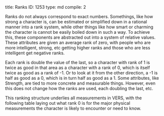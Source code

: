 title:          Ranks
ID:             1253
type:           md
compile:        2


Ranks do not always correspond to exact numbers. Somethings, like how strong a character is, can be estimated or simplified down in a rational manner into a rank system, while other things like how smart or charming the character is cannot be easily boiled down in such a way. To achieve this, these components are abstracted out into a system of relative values. These attributes are given an average rank of zero, with people who are more intelligent, strong, etc getting higher ranks and those who are less intelligent get negative ranks. 

Each rank is double the value of the last, so a character with rank of 1 is twice as good in that area as a character with a rank of 0, which is itself twice as good as a rank of -1. Or to look at it from the other direction, a -1 is half as good as a 0, which is in turn half as good as a 1. Some attributes, like Strength, are tied to more concrete and measurable things. However, even this does not change how the ranks are used, each doubling the last, etc.

This ranking structure underlies all measurements in VERS, with the following table laying out what rank 0 is for the major physical measurements the character is likely to encounter or need to know.